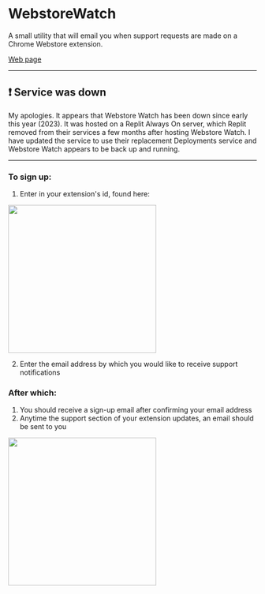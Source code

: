 # WebstoreWatch
A small utility that will email you when support requests are made on a Chrome Webstore extension.

[Web page](https://gmanicus.github.io/WebstoreWatch)

<hr/>

## ❗ Service was down
My apologies. It appears that Webstore Watch has been down since early this year (2023). It was hosted on a Replit Always On server, which Replit removed from their services a few months after hosting Webstore Watch. I have updated the service to use their replacement Deployments service and Webstore Watch appears to be back up and running.
<hr/>

<h3>To sign up:</h3>

1) Enter in your extension's id, found here:
<img src="https://user-images.githubusercontent.com/11013079/212211243-6dbcd0f2-5ac6-48e7-bd03-5208b914aa40.png" height="300px">

2) Enter the email address by which you would like to receive support notifications

<h3>After which:</h3>

1) You should receive a sign-up email after confirming your email address
2) Anytime the support section of your extension updates, an email should be sent to you
<img src="https://user-images.githubusercontent.com/11013079/211720390-8d6a1a2f-d707-4b8a-9a0e-2652456dc3e0.png" height="300px">
